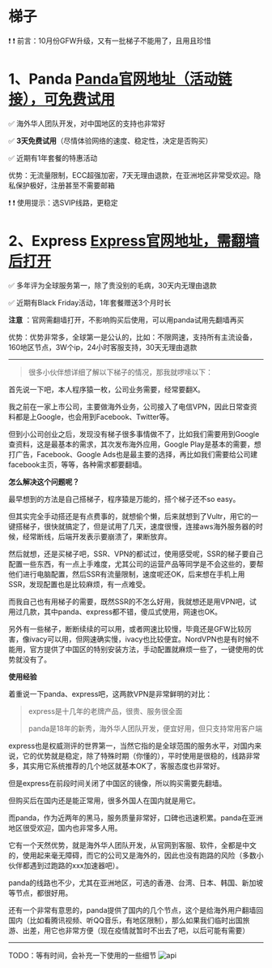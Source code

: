 # 梯子

❗ ❗ 前言：10月份GFW升级，又有一批梯子不能用了，且用且珍惜


# 1、Panda <a href="https://www.panhdpe.xyz/r/22216799" target="_blank">Panda官网地址（活动链接），可免费试用</a>
✅ 海外华人团队开发，对中国地区的支持也非常好

✅ **3天免费试用**（尽情体验网络的速度、稳定性，决定是否购买）

✅ 近期有1年套餐的特惠活动

优势：无流量限制，ECC超强加密，7天无理由退款，在亚洲地区非常受欢迎。隐私保护极好，注册甚至不需要邮箱

❗ ❗ 使用提示：选SVIP线路，更稳定



# 2、Express [Express官网地址，需翻墙后打开](https://www.xvbelink.com/black-friday-cyber-monday?a_fid=tizi_vpn&chan=adan&data1=tizi)
✅ 多年评为全球服务第一，除了贵没别的毛病，30天内无理由退款

✅ 近期有Black Friday活动，1年套餐赠送3个月时长

**注意** ：官网需翻墙打开，不影响购买后使用，可以用panda试用先翻墙再买

优势：优势非常多，全球第一是公认的，比如：不限网速，支持所有主流设备，160地区节点，3W个ip，24小时客服支持，30天无理由退款

---

> 很多小伙伴想详细了解以下梯子的情况，那我就啰嗦以下：

首先说一下吧，本人程序猿一枚，公司业务需要，经常要翻X。

我之前在一家上市公司，主要做海外业务，公司接入了电信VPN，因此日常查资料都是上Google，也会用到Facebook、Twitter等。

但到小公司创业之后，发现没有梯子很多事情做不了，比如我们需要用到Google查资料，这是最基本的需求，其次发布海外应用，Google Play是基本的需要，想打广告，Facebook、Google Ads也是最主要的选择，再比如我们需要给公司建facebook主页，等等，各种需求都要翻墙。

**怎么解决这个问题呢？**

最早想到的方法是自己搭梯子，程序猿是万能的，搭个梯子还不so easy。

但其实完全手动搭还是有点费事的，就想偷个懒，后来就想到了Vultr，用它的一键搭梯子，很快就搞定了，但是试用了几天，速度很慢，连接aws海外服务器的时候，经常断线，后端开发表示要崩溃了，果断放弃。

然后就想，还是买梯子吧，SSR、VPN的都试过，使用感受呢，SSR的梯子要自己配置一些东西，有一点上手难度，尤其公司的运营产品等同学是不会这些的，要帮他们进行电脑配置，然后SSR有流量限制，速度呢还OK，后来想在手机上用SSR，发现配置也是比较麻烦，有一点难受。

而我自己也有用梯子的需要，既然SSR的不怎么好用，我就想还是用VPN吧，试用过几款，其中panda、express都不错，傻瓜式使用，网速也OK。

另外有一些梯子，断断续续的可以用，或者网速比较慢，毕竟还是GFW比较厉害，像ivacy可以用，但网速确实慢，ivacy也比较便宜。NordVPN也是有时候不能用，官方提供了中国区的特别安装方法，手动配置就麻烦一些了，一键使用的优势就没有了。

**使用经验**

着重说一下panda、express吧，这两款VPN是非常鲜明的对比：

> express是十几年的老牌产品，很贵、服务很全面
> 
> panda是18年的新秀，海外华人团队开发，便宜好用，但只支持常用客户端


express也是权威测评的世界第一，当然它指的是全球范围的服务水平，对国内来说，它的优势就是稳定，除了特殊时期（你懂的），平时使用是很稳的，线路非常多，其实用它系统推荐的几个地区就基本OK了，客服态度也非常好。

但是express在前段时间关闭了中国区的镜像，所以购买需要先翻墙。

但购买后在国内还是能正常用，很多外国人在国内就是用它。

而panda，作为近两年的黑马，服务质量非常好，口碑也迅速积累。panda在亚洲地区很受欢迎，国内也非常多人用。

它有一个天然优势，就是海外华人团队开发，从官网到客服、软件，全都是中文的，使用起来毫无障碍，而它的公司又是海外的，因此也没有跑路的风险（多数小伙伴都遇到过跑路的xxx加速器吧）。

panda的线路也不少，尤其在亚洲地区，可选的香港、台湾、日本、韩国、新加坡等节点，都很好用。

还有一个非常有意思的，panda提供了国内的几个节点，这个是给海外用户翻墙回国内（比如看腾讯视频、听QQ音乐，有地区限制），那么如果我们临时出国旅游、出差，用它也非常方便（现在疫情就暂时不出去了吧，以后可能有需要）

---

TODO：等有时间，会补充一下使用的一些细节 ![api](https://visitor-badge.glitch.me/badge?page_id=adan)

